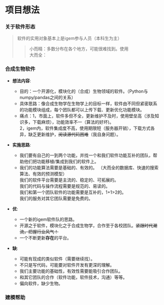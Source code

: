 # 项目想法

### 关于软件形态
>软件的实用对象基本上是igem参与人员（本科生为主）   
>> 小而精：多数分布在各个地方，可能很难找到。使用  
>> 大而全：

### 合成生物软件
+ __想法内容__:
    - 目的：一个开源化，模块化的（合成）生物领域的软件。（Python与numpy/pandas之间的关系）
    - 具体思路：像合成生物学在生物学上的目标一样，软件由不同但紧密联系的功能模块组成，每个团队都可以上传下载、更新优化功能模块。
    - 痛点：1，市面上，软件多但不全，更新维护不及时，使用壁垒高（涉及知识多，下载麻烦），功能效率不一（算法的好坏)。  
      2，igem内，软件集成度不高，使用期限短（服务器开销），下载方式各异，缺乏更新维护，~~阅读源代码困难~~（我自身问题）。

+ __实施思路__:
    - 我们要有自己的一到两个功能，并找一个和我们软件功能互补的团队，帮助他们把功能移植/集成到我们的软件上。
    - 我们的功能算法需要是基础的、有效的。 （大而全的数据库、快速的搜索算法、有效的预测模型）  
    我们的软件平台需要是主流的、稳定的、可拓展的。  
    我们的代码与操作流程需要是规范的、易读的。  
    我们和第一个团队软件的功能需要是互补的，1+1>2的。  
    我们的服务对其它团队需要是免费的。

+ __优__:
    - 一个新的igem软件队的思路。
    - 开源之于软件，模块化之于合成生物学，合作至于各校团队。~~紧跟时代潮流，把握行业风气！~~
    - 一个不断更新**存在**的平台。
+ __缺__:
    - 可能有现成的类似软件（需要继续找）。
    - 不只是写代码，可能要对软件开发有更深的理解。
    - 我们主要功能的基础性，有效性需要能吸引合作团队。
    - 和其它团队的合作（软件功能，软件技术，沟通）等等。
    - 偏向软件，缺少生物。
    
### 建模帮助
